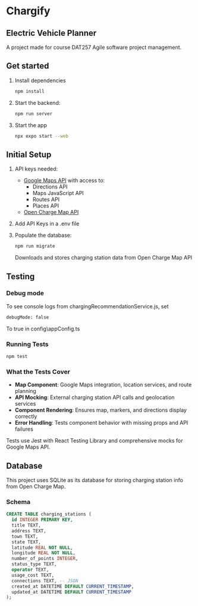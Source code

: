 # Chargify

## Electric Vehicle Planner
A project made for course DAT257 Agile software project management.

## Get started
1. Install dependencies

   ```bash
   npm install
   ```

2. Start the backend:

   ```bash
   npm run server
   ```

3. Start the app

   ```bash
   npx expo start --web
   ```

## Initial Setup
1. API keys needed:
   - [Google Maps API](https://developers.google.com/maps) with access to: 
      - Directions API
      - Maps JavaScript API
      - Routes API
      - Places API
   - [Open Charge Map API](https://openchargemap.org/site/develop/api)

2. Add API Keys in a .env file

3. Populate the database:
   ```bash
   npm run migrate
   ```
   Downloads and stores charging station data from Open Charge Map API

## Testing

### Debug mode
   To see console logs from chargingRecommendationService.js, set
   ```bash
   debugMode: false
   ```
   To true in config\appConfig.ts
### Running Tests

```bash
npm test
```

### What the Tests Cover

- **Map Component**: Google Maps integration, location services, and route planning
- **API Mocking**: External charging station API calls and geolocation services
- **Component Rendering**: Ensures map, markers, and directions display correctly
- **Error Handling**: Tests component behavior with missing props and API failures

Tests use Jest with React Testing Library and comprehensive mocks for Google Maps API.


## Database
This project uses SQLite as its database for storing charging station info from Open Charge Map.

### Schema

```sql
CREATE TABLE charging_stations (
  id INTEGER PRIMARY KEY,
  title TEXT,
  address TEXT,
  town TEXT,
  state TEXT,
  latitude REAL NOT NULL,
  longitude REAL NOT NULL,
  number_of_points INTEGER,
  status_type TEXT,
  operator TEXT,
  usage_cost TEXT,
  connections TEXT, -- JSON
  created_at DATETIME DEFAULT CURRENT_TIMESTAMP,
  updated_at DATETIME DEFAULT CURRENT_TIMESTAMP
);
```